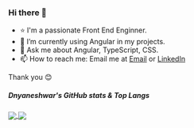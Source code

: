 
###  Hi there 👋

- ⭐ I'm a passionate Front End Enginner.
- 🔭 I’m currently using Angular in my projects.
- 💬 Ask me about Angular, TypeScript, CSS.
- 📫 How to reach me: Email me at [Email](mailto:dnyaneshwargiri510@gmail.com) or [LinkedIn](https://in.linkedin.com/in/dnyaneshwargiri)

Thank you 😊

##### Dnyaneshwar's GitHub stats & Top Langs 

<a href="https://github.com/dnyaneshwargiri">
  <img align="center" src="https://github-readme-stats.vercel.app/api?username=dnyaneshwargiri&hide=issues&count_private=true&show_icons=true" />
</a>

<a href="https://github.com/dnyaneshwargiri">
  <img align="center" src="https://github-readme-stats.vercel.app/api/top-langs/?username=dnyaneshwargiri&layout=compact&langs_count=8" />
</a>
